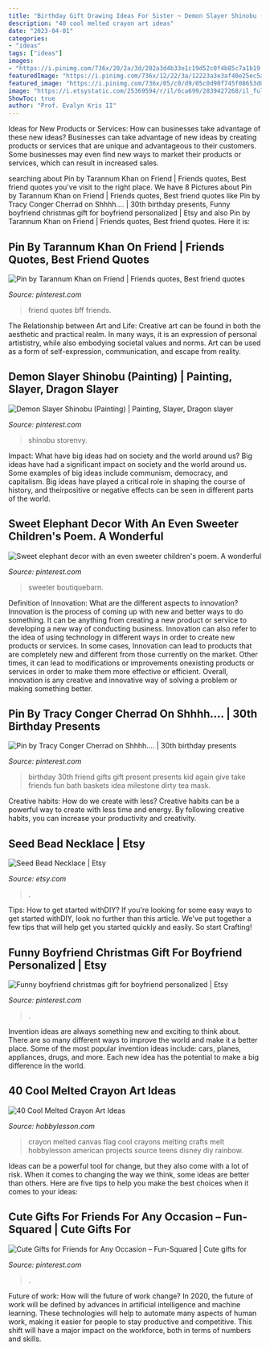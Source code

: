 ```yaml
---
title: "Birthday Gift Drawing Ideas For Sister ~ Demon Slayer Shinobu (painting)"
description: "40 cool melted crayon art ideas"
date: "2023-04-01"
categories:
- "ideas"
tags: ["ideas"]
images:
- "https://i.pinimg.com/736x/20/2a/3d/202a3d4b33e1c19d52c0f4b85c7a1b19.jpg"
featuredImage: "https://i.pinimg.com/736x/12/22/3a/12223a3e3af40e25ec5a67141dfd4e5e.jpg"
featured_image: "https://i.pinimg.com/736x/05/c0/d9/05c0d90f745f08653d0ded7a74a46d49.jpg"
image: "https://i.etsystatic.com/25369594/r/il/6ca699/2839427268/il_fullxfull.2839427268_nac8.jpg"
ShowToc: true
author: "Prof. Evalyn Kris II"
---
```



Ideas for New Products or Services: How can businesses take advantage of these new ideas?
Businesses can take advantage of new ideas by creating products or services that are unique and advantageous to their customers. Some businesses may even find new ways to market their products or services, which can result in increased sales.

	

		
searching about Pin by Tarannum Khan on Friend | Friends quotes, Best friend quotes you've visit to the right place. We have 8 Pictures about Pin by Tarannum Khan on Friend | Friends quotes, Best friend quotes like Pin by Tracy Conger Cherrad on Shhhh.... | 30th birthday presents, Funny boyfriend christmas gift for boyfriend personalized | Etsy and also Pin by Tarannum Khan on Friend | Friends quotes, Best friend quotes. Here it is:
		
    
## Pin By Tarannum Khan On Friend | Friends Quotes, Best Friend Quotes

<img loading=lazy src="https://i.pinimg.com/736x/20/2a/3d/202a3d4b33e1c19d52c0f4b85c7a1b19.jpg" onerror="this.onerror=null;this.src='https://tse2.mm.bing.net/th?id=OIP.XMo3thaDRGbSbbAEAyKeNwHaKF&amp;pid=15.1';" alt="Pin by Tarannum Khan on Friend | Friends quotes, Best friend quotes">

_Source: pinterest.com_

>friend quotes bff friends. 

	

The Relationship between Art and Life:
Creative art can be found in both the aesthetic and practical realm. In many ways, it is an expression of personal artististry, while also embodying societal values and norms. Art can be used as a form of self-expression, communication, and escape from reality.

    
## Demon Slayer Shinobu (Painting) | Painting, Slayer, Dragon Slayer

<img loading=lazy src="https://i.pinimg.com/736x/12/dd/61/12dd61cf19f6f8dc6edd1c9ccae0162b.jpg" onerror="this.onerror=null;this.src='https://tse3.mm.bing.net/th?id=OIP.K6hQ2he6agRFYs2xr8Fi2wHaJf&amp;pid=15.1';" alt="Demon Slayer Shinobu (Painting) | Painting, Slayer, Dragon slayer">

_Source: pinterest.com_

>shinobu storenvy. 

	

Impact: What have big ideas had on society and the world around us?
Big ideas have had a significant impact on society and the world around us. Some examples of big ideas include communism, democracy, and capitalism. Big ideas have played a critical role in shaping the course of history, and theirpositive or negative effects can be seen in different parts of the world.

    
## Sweet Elephant Decor With An Even Sweeter Children&#039;s Poem. A Wonderful

<img loading=lazy src="https://i.pinimg.com/736x/05/c0/d9/05c0d90f745f08653d0ded7a74a46d49.jpg" onerror="this.onerror=null;this.src='https://tse3.mm.bing.net/th?id=OIP.jNr_8_Ql2Ptd5ksFiXlYbQHaLH&amp;pid=15.1';" alt="Sweet elephant decor with an even sweeter children&#039;s poem. A wonderful">

_Source: pinterest.com_

>sweeter boutiquebarn. 

	

Definition of Innovation: What are the different aspects to innovation?
Innovation is the process of coming up with new and better ways to do something. It can be anything from creating a new product or service to developing a new way of conducting business. Innovation can also refer to the idea of using technology in different ways in order to create new products or services. In some cases, Innovation can lead to products that are completely new and different from those currently on the market. Other times, it can lead to modifications or improvements onexisting products or services in order to make them more effective or efficient. Overall, innovation is any creative and innovative way of solving a problem or making something better.

    
## Pin By Tracy Conger Cherrad On Shhhh.... | 30th Birthday Presents

<img loading=lazy src="https://i.pinimg.com/736x/61/8b/25/618b251e2f3cd03b898a0a1d0653196e--to-my-best-friend-best-friend-presents.jpg" onerror="this.onerror=null;this.src='https://tse1.mm.bing.net/th?id=OIP.bYxAkHxarUGo-hbmPV7WTAHaJ6&amp;pid=15.1';" alt="Pin by Tracy Conger Cherrad on Shhhh.... | 30th birthday presents">

_Source: pinterest.com_

>birthday 30th friend gifts gift present presents kid again give take friends fun bath baskets idea milestone dirty tea mask. 

	

Creative habits: How do we create with less?
Creative habits can be a powerful way to create with less time and energy. By following creative habits, you can increase your productivity and creativity.

    
## Seed Bead Necklace | Etsy

<img loading=lazy src="https://i.etsystatic.com/25369594/r/il/6ca699/2839427268/il_fullxfull.2839427268_nac8.jpg" onerror="this.onerror=null;this.src='https://tse4.mm.bing.net/th?id=OIP.LvWDTz2ofbHmi40rOcpYKwHaJ4&amp;pid=15.1';" alt="Seed Bead Necklace | Etsy">

_Source: etsy.com_

>. 

	

Tips: How to get started withDIY?
If you're looking for some easy ways to get started withDIY, look no further than this article. We've put together a few tips that will help get you started quickly and easily. So start Crafting!

    
## Funny Boyfriend Christmas Gift For Boyfriend Personalized | Etsy

<img loading=lazy src="https://i.pinimg.com/736x/12/22/3a/12223a3e3af40e25ec5a67141dfd4e5e.jpg" onerror="this.onerror=null;this.src='https://tse4.mm.bing.net/th?id=OIP.Rqxhz4vjHOs-hUZeO_uDUwHaMa&amp;pid=15.1';" alt="Funny boyfriend christmas gift for boyfriend personalized | Etsy">

_Source: pinterest.com_

>. 

	

Invention ideas are always something new and exciting to think about. There are so many different ways to improve the world and make it a better place. Some of the most popular invention ideas include: cars, planes, appliances, drugs, and more. Each new idea has the potential to make a big difference in the world.

    
## 40 Cool Melted Crayon Art Ideas

<img loading=lazy src="http://hobbylesson.com/wp-content/uploads/2015/06/Melted-Crayon-Art-Ideas00015.jpg" onerror="this.onerror=null;this.src='https://tse2.mm.bing.net/th?id=OIP.YjfsgH-Qu3gz_uGS1qlM9AHaJ4&amp;pid=15.1';" alt="40 Cool Melted Crayon Art Ideas">

_Source: hobbylesson.com_

>crayon melted canvas flag cool crayons melting crafts melt hobbylesson american projects source teens disney diy rainbow. 

	

Ideas can be a powerful tool for change, but they also come with a lot of risk. When it comes to changing the way we think, some ideas are better than others. Here are five tips to help you make the best choices when it comes to your ideas: 

    
## Cute Gifts For Friends For Any Occasion – Fun-Squared | Cute Gifts For

<img loading=lazy src="https://i.pinimg.com/736x/e0/08/5c/e0085c02021deea5d70e2d99f98aec31.jpg" onerror="this.onerror=null;this.src='https://tse3.mm.bing.net/th?id=OIP.YitAayuTlQkE0YIj5N8zjgHaLD&amp;pid=15.1';" alt="Cute Gifts for Friends for Any Occasion – Fun-Squared | Cute gifts for">

_Source: pinterest.com_

>. 

	

Future of work: How will the future of work change?
In 2020, the future of work will be defined by advances in artificial intelligence and machine learning. These technologies will help to automate many aspects of human work, making it easier for people to stay productive and competitive. This shift will have a major impact on the workforce, both in terms of numbers and skills.

